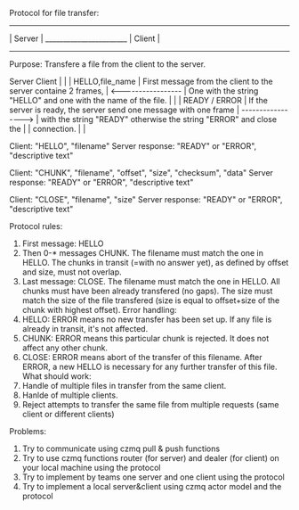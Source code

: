 Protocol for file transfer:
 ----------                           ----------
|  Server  | _______________________ |  Client  |
 ----------                           ----------
 
 Purpose: Transfere a file from the client to the server.
 
 Server               Client
    |                    |
    |   HELLO,file_name  |     First message from the client to the server containe 2 frames,
    | <----------------- |     One with the string "HELLO" and one with the name of the file.
    |                    |
    |   READY / ERROR    |     If the server is ready, the server send one message with one frame
    | -----------------> |     with the string "READY" otherwise the string "ERROR" and close the
    |                    |     connection.
    |                    |
    
Client: "HELLO", "filename"
Server response: "READY" or "ERROR", "descriptive text"

Client: "CHUNK", "filename", "offset", "size", "checksum", "data"
Server response: "READY" or "ERROR", "descriptive text"

Client: "CLOSE", "filename", "size"
Server response: "READY" or "ERROR", "descriptive text"

Protocol rules:
  1. First message: HELLO
  2. Then 0-* messages CHUNK. The filename must match the one in HELLO. The chunks in transit (=with no answer yet), as defined by offset and size, must not overlap.
  3. Last message: CLOSE. The filename must match the one in HELLO. All chunks must have been already transfered (no gaps). The size must match the size of the file transfered (size is equal to offset+size of the chunk with highest offset).
Error handling:
  1. HELLO: ERROR means no new transfer has been set up. If any file is already in transit, it's not affected.
  2. CHUNK: ERROR means this particular chunk is rejected. It does not affect any other chunk.
  3. CLOSE: ERROR means abort of the transfer of this filename. After ERROR, a new HELLO is necessary for any further transfer of this file.
What should work:
  1. Handle of multiple files in transfer from the same client.
  2. Hanlde of multiple clients.
  3. Reject attempts to transfer the same file from multiple requests (same client or different clients)

  Problems:
  1) Try to communicate using czmq pull & push functions
  2) Try to use czmq functions router (for server) and dealer (for client) on your local machine using the protocol
  3) Try to implement by teams one server and one client using the protocol
  4) Try to implement a local server&client using czmq actor model and the protocol
